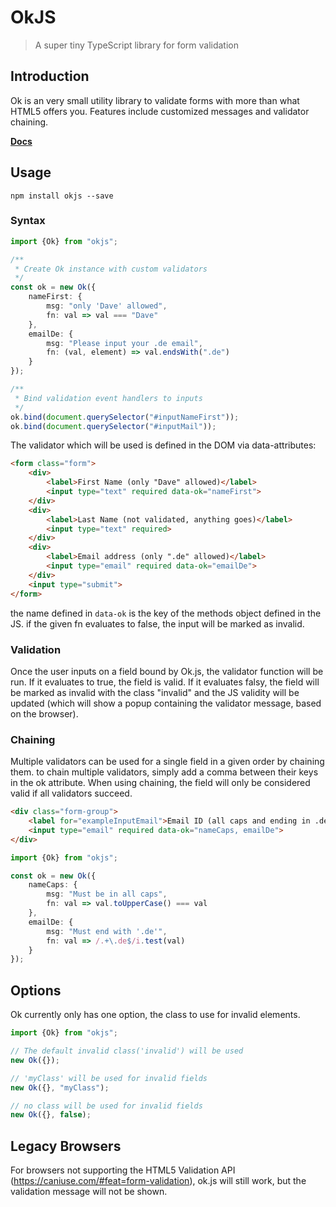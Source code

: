 # OkJS

> A super tiny TypeScript library for form validation

## Introduction

Ok is an very small utility library to validate forms with more than what HTML5 offers you.
Features include customized messages and validator chaining.

**[Docs](https://felixrilling.github.io/ok/)**

## Usage

```shell
npm install okjs --save
```

### Syntax

```typescript
import {Ok} from "okjs";

/**
 * Create Ok instance with custom validators
 */
const ok = new Ok({
    nameFirst: {
        msg: "only 'Dave' allowed",
        fn: val => val === "Dave"
    },
    emailDe: {
        msg: "Please input your .de email",
        fn: (val, element) => val.endsWith(".de")
    }
});

/**
 * Bind validation event handlers to inputs
 */
ok.bind(document.querySelector("#inputNameFirst"));
ok.bind(document.querySelector("#inputMail"));
```

The validator which will be used is defined in the DOM via data-attributes:

```html
<form class="form">
    <div>
        <label>First Name (only "Dave" allowed)</label>
        <input type="text" required data-ok="nameFirst">
    </div>
    <div>
        <label>Last Name (not validated, anything goes)</label>
        <input type="text" required>
    </div>
    <div>
        <label>Email address (only ".de" allowed)</label>
        <input type="email" required data-ok="emailDe">
    </div>
    <input type="submit">
</form>
```

the name defined in `data-ok` is the key of the methods object defined in the JS.
if the given fn evaluates to false, the input will be marked as invalid.

### Validation

Once the user inputs on a field bound by Ok.js, the validator function will be run. If it evaluates to true, the field is valid.
If it evaluates falsy, the field will be marked as invalid with the class "invalid" and the JS validity will be updated (which will show a popup containing the validator message, based on the browser).

### Chaining

Multiple validators can be used for a single field in a given order by chaining them. to chain multiple validators, simply add a comma between their keys in the ok attribute. When using chaining, the field will only be considered valid if all validators succeed.

```html
<div class="form-group">
    <label for="exampleInputEmail">Email ID (all caps and ending in .de)</label>
    <input type="email" required data-ok="nameCaps, emailDe">
</div>
```

```typescript
import {Ok} from "okjs";

const ok = new Ok({
    nameCaps: {
        msg: "Must be in all caps",
        fn: val => val.toUpperCase() === val
    },
    emailDe: {
        msg: "Must end with '.de'",
        fn: val => /.+\.de$/i.test(val)
    }
});
```

## Options

Ok currently only has one option, the class to use for invalid elements.

```typescript
import {Ok} from "okjs";

// The default invalid class('invalid') will be used
new Ok({});

// 'myClass' will be used for invalid fields
new Ok({}, "myClass");

// no class will be used for invalid fields
new Ok({}, false);
```

## Legacy Browsers

For browsers not supporting the HTML5 Validation API (<https://caniuse.com/#feat=form-validation>), ok.js will still work, but the validation message will not be shown.
